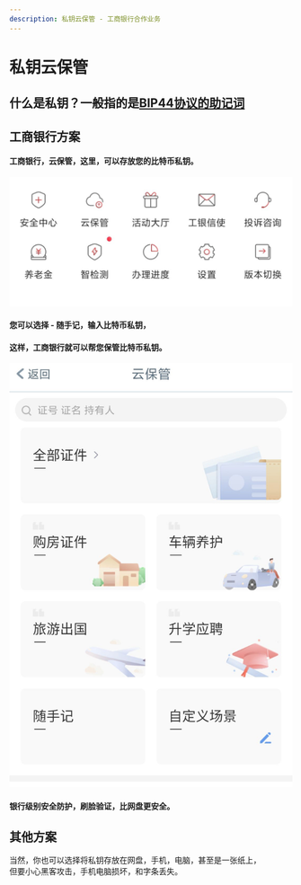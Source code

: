 ```yaml
---
description: 私钥云保管 - 工商银行合作业务
---
```


# 私钥云保管

## 什么是私钥？一般指的是[BIP44协议的助记词](https://learnblockchain.cn/2018/09/28/hdwallet/)

## 工商银行方案

#### 工商银行，云保管，这里，可以存放您的比特币私钥。

![](../../.gitbook/assets/image%20%2821%29.png)

#### 您可以选择 - 随手记，输入比特币私钥，

#### 这样，工商银行就可以帮您保管比特币私钥。 

![](../../.gitbook/assets/image%20%2823%29.png)

#### 银行级别安全防护，刷脸验证，比网盘更安全。

## 其他方案

当然，你也可以选择将私钥存放在网盘，手机，电脑，甚至是一张纸上，  
但要小心黑客攻击，手机电脑损坏，和字条丢失。

